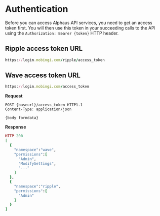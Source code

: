 # Authentication

Before you can access Alphaus API services, you need to get an access token first. You will then use this token in your succeeding calls to the API using the `Authorization: Bearer {token}` HTTP header.

## Ripple access token URL
```ruby
https://login.mobingi.com/ripple/access_token
```

## Wave access token URL
```ruby
https://login.mobingi.com/access_token
```

**Request**

```http
POST {baseurl}/access_token HTTP1.1
Content-Type: application/json

{body formdata}
```

**Response**

```ruby
HTTP 200
[
  {
    "namespace":"wave",
    "permissions":[
      "Admin",
      "ModifySettings",
      "..."
    ]
  },
  {
    "namespace":"ripple",
    "permissions":[
      "Admin"
    ]
  }
]
```
